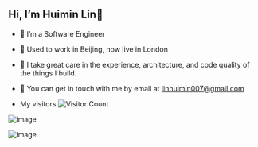 ## Hi, I’m Huimin Lin👋

- 👀 I’m a Software Engineer
- 🌱 Used to work in Beijing, now live in London
- 💞️ I take great care in the experience, architecture, and code quality of the things I build.
- 💬 You can get in touch with me by email at linhuimin007@gmail.com

- My visitors
![Visitor Count](https://profile-counter.glitch.me/linhuimin007/count.svg)


![image](https://user-images.githubusercontent.com/93885882/213424928-085000ec-66a7-4d92-ae82-42a98af39b45.png)

<!---
linhuimin007/linhuimin007 is a ✨ special ✨ repository because its `README.md` (this file) appears on your GitHub profile.
You can click the Preview link to take a look at your changes.
--->
![image](https://user-images.githubusercontent.com/93885882/213310766-076b950f-4d76-4ee1-893a-fec19fab428c.png)
